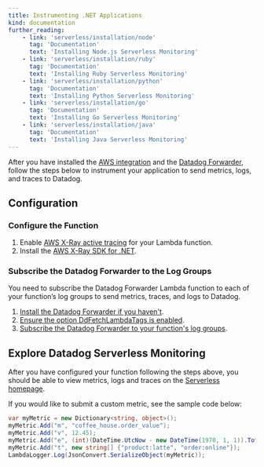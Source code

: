 ```yaml
---
title: Instrumenting .NET Applications
kind: documentation
further_reading:
    - link: 'serverless/installation/node'
      tag: 'Documentation'
      text: 'Installing Node.js Serverless Monitoring'
    - link: 'serverless/installation/ruby'
      tag: 'Documentation'
      text: 'Installing Ruby Serverless Monitoring'
    - link: 'serverless/installation/python'
      tag: 'Documentation'
      text: 'Installing Python Serverless Monitoring'
    - link: 'serverless/installation/go'
      tag: 'Documentation'
      text: 'Installing Go Serverless Monitoring'
    - link: 'serverless/installation/java'
      tag: 'Documentation'
      text: 'Installing Java Serverless Monitoring'
---
```


After you have installed the [AWS integration][1] and the [Datadog Forwarder][2], follow the steps below to instrument your application to send metrics, logs, and traces to Datadog.

## Configuration

### Configure the Function

1. Enable [AWS X-Ray active tracing][3] for your Lambda function.
2. Install the [AWS X-Ray SDK for .NET][4].

### Subscribe the Datadog Forwarder to the Log Groups

You need to subscribe the Datadog Forwarder Lambda function to each of your function’s log groups to send metrics, traces, and logs to Datadog.

1. [Install the Datadog Forwarder if you haven't][2].
2. [Ensure the option DdFetchLambdaTags is enabled][5].
3. [Subscribe the Datadog Forwarder to your function's log groups][6].

## Explore Datadog Serverless Monitoring

After you have configured your function following the steps above, you should be able to view metrics, logs and traces on the [Serverless homepage][7].

If you would like to submit a custom metric, see the sample code below:

```csharp
var myMetric = new Dictionary<string, object>();
myMetric.Add("m", "coffee_house.order_value");
myMetric.Add("v", 12.45);
myMetric.Add("e", (int)(DateTime.UtcNow - new DateTime(1970, 1, 1)).TotalSeconds);
myMetric.Add("t", new string[] {"product:latte", "order:online"});
LambdaLogger.Log(JsonConvert.SerializeObject(myMetric));
```

[1]: /serverless/#1-install-the-cloud-integration
[2]: https://docs.datadoghq.com/serverless/forwarder/
[3]: https://docs.aws.amazon.com/xray/latest/devguide/xray-services-lambda.html
[4]: https://docs.aws.amazon.com/xray/latest/devguide/xray-sdk-dotnet.html
[5]: https://docs.datadoghq.com/serverless/forwarder/#experimental-optional
[6]: https://docs.datadoghq.com/logs/guide/send-aws-services-logs-with-the-datadog-lambda-function/#collecting-logs-from-cloudwatch-log-group
[7]: https://app.datadoghq.com/functions
